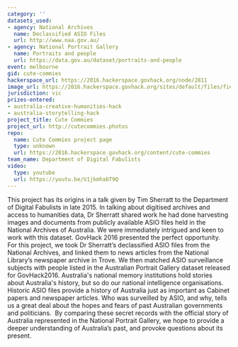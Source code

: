 ```yaml
---
category: ''
datasets_used:
- agency: National Archives
  name: Declassified ASIO Files
  url: http://www.naa.gov.au/
- agency: National Portrait Gallery
  name: Portraits and people
  url: https://data.gov.au/dataset/portraits-and-people
event: melbourne
gid: cute-commies
hackerspace_url: https://2016.hackerspace.govhack.org/node/2811
image_url: https://2016.hackerspace.govhack.org/sites/default/files/field/image/1878069-p1.jpg
jurisdiction: vic
prizes-entered:
- australia-creative-humanities-hack
- australia-storytelling-hack
project_title: Cute Commies
project_url: http://cutecommies.photos
repo:
  name: Cute Commies project page
  type: unknown
  url: https://2016.hackerspace.govhack.org/content/cute-commies
team_name: Department of Digital Fabulists
video:
  type: youtube
  url: https://youtu.be/V1jkmhabT9Q
---
```


This project has its origins in a talk given by Tim Sherratt to the Department of Digital Fabulists in late 2015. In talking about digitised archives and access to humanities data, Dr Sherratt shared work he had done harvesting images and documents from publicly available ASIO files held in the National Archives of Australia. We were immediately intrigued and keen to work with this dataset. GovHack 2016 presented the perfect opportunity.
For this project, we took Dr Sherratt’s declassified ASIO files from the National Archives, and linked them to news articles from the National Library’s newspaper archive in Trove. We then matched ASIO surveillance subjects with people listed in the Australian Portrait Gallery dataset released for GovHack2016.
Australia's national memory institutions hold stories about Australia's history, but so do our national intelligence organisations. Historic ASIO files provide a history of Australia just as important as Cabinet papers and newspaper articles. Who was surveilled by ASIO, and why, tells us a great deal about the hopes and fears of past Australian governments and politicians. 
By comparing these secret records with the official story of Australia represented in the National Portrait Gallery, we hope to provide a deeper understanding of Australia’s past, and provoke questions about its present.